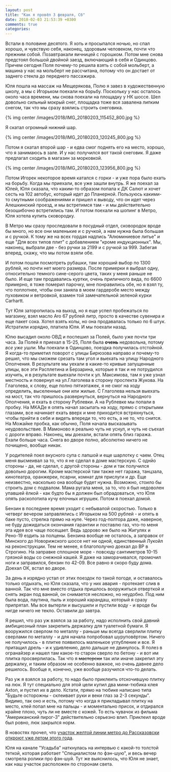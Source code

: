 ```yaml
---
layout: post
title: "Как я провёл 3 февраля, Сб"
date: 2018-02-03 21:53:39 +0300
comments: true
categories: 
---
```

Встали в половине десятого. Я хоть и просыпался ночью, но спал хорошо, и чувствую себя, наконец, здоровым человеком, почти что прежним собой. Позавтракали яичницей с горошком. Потом мне снова предстоял большой двойной заезд, включающий в себя и Одинцово. Причем сегодня Поля почему-то решила взять с собой мольберт, а машина у нас на мольберт не рассчитана, потому что он достает от заднего стекла до переднего пассажира.

Юля пошла на массаж на Мещерякова, Полю я завез в художественную школу, а мы с Игорьком поехали на борьбу. Поскольку у нас осталось около часа времени, мы снова поехали на площадку у НК шоссе. Шел довольно сильный мокрый снег, площадка тоже вся завалена липким снегом, так что мы сразу взялись строить снеговика. 

{% img center /images/2018/IMG_20180203_115452_800.jpg %}

Я скатал огромный нижний шар.

{% img center /images/2018/IMG_20180203_120245_800.jpg %}

Потом я скатал второй шар - и едва смог поднять его на место, хорошо, что я занимаюсь в зале. И у нас получился вот такой снеговик. Я даже предлагал сходить в магазин за морковкой.

{% img center /images/2018/IMG_20180203_123956_800.jpg %}

Потом Игорек некоторое время катался с горки - и уже пора было ехать на борьбу. Когда мы приехали, все уже зашли внутрь. Я же поехал за Юлей, Юля сказала, что каким-то образом попала к ДК Салют и хочет сесть на 102 автобус, который идет до Планерной. Пользуюсь какими-то смутными соображениями и пришел к выводу, что он идет через Алешкинский проезд, и мы встретимся там - и мы действительно безошибочно встретились там. И потом поехали на шопинг в Метро, Юля хотела купить сковородку.

В Метро мы сразу проследовали в посудный отдел, сковородок вроде бы много, но все они маленькие и с ручкой, а нам нужна была большая и с ручкой. К тому же на всех гордая надпись "Алюминиевое литье" и еще "Для всех типов плит" с добавлением "кроме индукционных". Мы, наконец, выбрали две - без ручки за 2199 и с ручкой за 999. Забегая вперед, скажу, что мы потом взяли обе.

И потом пошли посмотреть рубашки, там хороший выбор по 1300 рублей, но почти нет моего размера. После примерки я выбрал одну, относительно темного сине-серого цвета, таких у меня раньше не было. И еще там продавались куртки, очень приличного вида, по 6600 примерно, я тоже померил парочку, мне понравились обе, но я взял ту, что поплотнее, чтобы они заняла в моем гардеробе место между пуховиком и ветровкой, взамен той замечательной зеленой курки Carhartt.

Тут Юля заторопилась на выход, но я еще успел пробежаться по магазину, взял масло Aro 67 рублей литр, просто в качестве сувенира и еще пакет сока. Хотел взять колы, но она продавалась только по 6 штук. Истратили изрядно, платила Юля. И мы поехали назад.

Юлю высадил около ОВД и поспешил за Полей, было уже почти три часа. За Полей я приехал в 15-25, Поля была **очень** недовольна, потому *все уже ушли*. Мы поехали в Одинцово, поездка получилась отстойной. Я когда-то приметил поворот с улицы Бирюзова направо и почему-то решил, что мы сможем срезать там угол и выехать на улицу Народного Ополчения. В результате мы уехали в какие-то кривые запущенные улицы, все эти Расплетина и Берзарина, которые я так и не потрудился изучить, и в результате выехали почти к ул. Максимова, там я уже узнал местность и повернул на ул.Глаголева в сторону проспекта Жукова. На Глаголева, к слову, еще полно пятиэтажек, я не смог на ходу определить, выселенные они или жилые. С Глаголева нельзя выехать на мост, так что пришлось развернуться, вернуться на Народного Ополчения, и ехать в сторону Рублевки. А на Рублевке мы попали в пробку. На МКАДе я опять начал засыпать на ходу, прямо с открытыми глазами, все начинает ехать вверх и мне приходится встряхнуться, чтобы прийти в себя и видеть впереди то, что есть, а не то, что снится. На Можайке пробка, как обычно, Поля начала высказывать неудовольствие. В Мамоново я реально чуть не уснул, и чуть не съехал с дороги вправо. Наконец, мы доехали, встали опять близ гаража. Ехали больше часа. Снега во дворе полно, абсолютно ничего не почищено, вообще никак.

У родителей поел вкусного супа с лапшой и еще шарлотку с чаем. Отец меня высмеивал за то, что я не сделал в доме мастерскую. С однйо стороны - да, не сделал, с другой стороны - дом и так получился довольно дорогим. Кроме мастерской там также нет гаража, танцзала, кинотеатра, оранжереи, псарни, комнат для прислуги и др. Еще неизвестно, насколько она вообще будет нужна. Возможно, стоило бы строить дом с подвалом. Мама ругала меня, за то, что я был недоволен упавшей ёлкой - как будто бы я должен был обрадоваться, что Юля опять расколотила кучу елочных игрушек. Потом я поехал домой. 

Бензин в последнее время уходит с небывалой скоростью. Только в четверг вечером заправлялись с Игорьком на 500 рублей - и опять в баке пусто, стрелка прямо на нуле. Через год-полтора даже, наверное, не буду дожидаться окончания гарантии и поставлю газ, что-то меня эта идея все чаще посещает. Ведь здорово же было на Жигулях и Рено-19 ездить за полцены. Бензина вообще не осталось, а заправок от Минского до Новорижского шоссе нет ни одной, единственный Лукойл на реконструкции. Тем не менее, я благополучно доехал до ВР в Строгино. На заправке сплошное море - повсюду сантиметров 10-15 грязной воды со снежной кашей. Я даже на заморачивался, промочил ноги и заправился, бензин по 42-09. Все равно я скоро буду дома. Доехал ОК, встал во дворе.

За день я изрядно устал от этих поездок по такой погоде, и оставалось только отдыхать, но Юля сказала, что у них авария - протекает слив в ванной. Так что мне вместо отдыха пришлось вооружиться отверткой и снять экран под ванной, он снимается несложно, но неудобно. Под ним была вода, паутина, пыль и хороший карандаш, который я сразу припрятал. Мы все вытерли и высушили и пустили воду - и вроде бы нигде ничего не текло. Оставили до завтра.

Я решил, что раз уж взялся за за работу, надо исполнить свой давний амбициозный план закрепить держалку для туалетной бумаги. Я вооружился сверлом по металлу - раньше мы всегда сверлили плитку сверлами по металлу - и для начала попробовал шуруповёртом. Ничего не получилось - в плитке появилось маленькое углубление и все. Я притащил дрель - и к удивлению, дело дальше не двинулось. Я полез в огранайзер и нашел там какое-то старон сверло по бетону - и вот им плитка просверлилась. Так что я ~~мастерски~~ так или иначе закрепил эту держалку, и таким образом не особенно важное, но очень давнее дело решилось. Вообще я, конечно, уже вообще разучился что-то делать. 

Раз уж я взялся за работу, то надо было приклеить отскочившую плитку на люк. Я тут специально для этой цели купил два мини-тюбика клея Axton, и пустил их в дело. Кстати, прямо на тюбике написано типа "Будьте осторожны - склеивает руки и веки глаз за 2-3 секунды". Видимо, так оно и есть, потому что когда я прикладывал плитку на место, клей попал мне на пальцы - и моментально присох, и отдирался крайне плохо, чуть ли не вместе с кожей. То есть чувачок из фильма "Американский пирог-3" действительно серьезно влип. Приклеил вроде был ровно, люк закрылся норм.

В новостях прочел, что [участок желтой линии метро до Рассказовски откроют уже летом этого года](https://moslenta.ru/city/uchastok-zheltoi-linii-do-rasskazovki-zapustyat-letom-03-02-2018.htm). 

Юля на канале "Усадьба"  наткнулась на интервью с какой-то толстой теткой, которая работает "Специалистом по фэн-шую", и весь вечер смотрела ролики про фэн-шуй. Тут же выяснилось, что Юля не знает, как наш участок расположен по сторонам света.